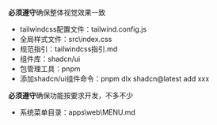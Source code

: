 

**必须遵守**确保整体视觉效果一致
- tailwindcss配置文件：tailwind.config.js
- 全局样式文件：src\index.css
- 规范指引：tailwindcss指引.md
- 组件库：shadcn/ui
- 包管理工具：pnpm
- 添加shadcn/ui组件命令：pnpm dlx shadcn@latest add xxx


**必须遵守**确保功能按要求开发，不多不少
- 系统菜单目录：apps\web\MENU.md